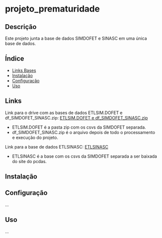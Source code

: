 # projeto_prematuridade

## Descrição
Este projeto junta a base de dados SIMDOFET e SINASC em uma única base de dados.

## Índice
- [Links Bases](#Links)
- [Instalação](#instalação)
- [Configuração](#configuração)
- [Uso](#uso)

## Links 
Link para o drive com as bases de dados ETLSIM.DOFET e df_SIMDOFET_SINASC.zip:
[ETLSIM.DOFET e df_SIMDOFET_SINASC.zip ](https://drive.google.com/drive/folders/13Wy_rsDcwt0Iy1mqjBeaAiGVWiBXBQlw?usp=drive_linkk)
- ETLSIM.DOFET é a pasta zip com os csvs da SIMDOFET separada.
- df_SIMDOFET_SINASC.zip é o arquivo depois de todo o processamento e execução do projeto.

Link para a base de dados ETLSINASC:
[ETLSINASC](https://pcdas.icict.fiocruz.br/conjunto-de-dados/sistema-de-informacao-sobre-nascidos-vivos/)
- ETLSINASC é a base com os csvs da SIMDOFET separada a ser baixada do site do pcdas.

## Instalação

## Configuração
...
## Uso
...


